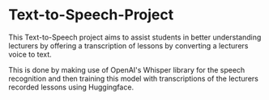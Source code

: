 # Text-to-Speech-Project

This Text-to-Speech project aims to assist students in better understanding lecturers by offering a transcription of lessons by converting a lecturers voice to text. 

This is done by making use of OpenAI's Whisper library for the speech recognition and then training this model with transcriptions of the lecturers recorded lessons using Huggingface.